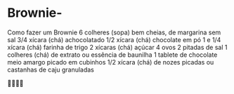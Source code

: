 # Brownie-
Como fazer um Brownie 
6 colheres (sopa) bem cheias, de margarina sem sal
3/4 xícara (chá) achocolatado
1/2 xícara (chá) chocolate em pó
1 e 1/4 xícara (chá) farinha de trigo
2 xícaras (chá) açúcar
4 ovos
2 pitadas de sal
1 colheres (chá) de extrato ou essência de baunilha
1 tablete de chocolate meio amargo picado em cubinhos
1/2 xícara (chá) de nozes picadas ou castanhas de caju granuladas

🍪🍪🍪🍪
